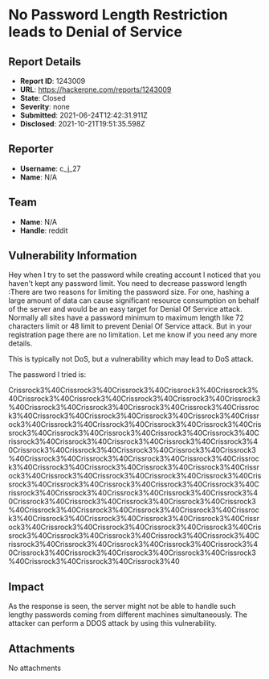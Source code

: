 # No Password Length Restriction leads to Denial of Service

## Report Details
- **Report ID**: 1243009
- **URL**: https://hackerone.com/reports/1243009
- **State**: Closed
- **Severity**: none
- **Submitted**: 2021-06-24T12:42:31.911Z
- **Disclosed**: 2021-10-21T19:51:35.598Z

## Reporter
- **Username**: c_j_27
- **Name**: N/A

## Team
- **Name**: N/A
- **Handle**: reddit

## Vulnerability Information
Hey when I try to set the password while creating account I noticed that you haven't kept any password limit.
You need to decrease password length :There are two reasons for limiting the password size. For one, hashing a large amount of data can cause significant resource consumption on behalf of the server and would be an easy target for Denial Of Service attack.
Normally all sites have a password minimum to maximum length like 72 characters limit or 48 limit to prevent Denial Of Service attack. But in your  registration page there are no limitation. Let me know if you need any more details.

This is typically not DoS, but a vulnerability which may lead to DoS attack.

The password I tried is:

Crissrock3%40Crissrock3%40Crissrock3%40Crissrock3%40Crissrock3%40Crissrock3%40Crissrock3%40Crissrock3%40Crissrock3%40Crissrock3%40Crissrock3%40Crissrock3%40Crissrock3%40Crissrock3%40Crissrock3%40Crissrock3%40Crissrock3%40Crissrock3%40Crissrock3%40Crissrock3%40Crissrock3%40Crissrock3%40Crissrock3%40Crissrock3%40Crissrock3%40Crissrock3%40Crissrock3%40Crissrock3%40Crissrock3%40Crissrock3%40Crissrock3%40Crissrock3%40Crissrock3%40Crissrock3%40Crissrock3%40Crissrock3%40Crissrock3%40Crissrock3%40Crissrock3%40Crissrock3%40Crissrock3%40Crissrock3%40Crissrock3%40Crissrock3%40Crissrock3%40Crissrock3%40Crissrock3%40Crissrock3%40Crissrock3%40Crissrock3%40Crissrock3%40Crissrock3%40Crissrock3%40Crissrock3%40Crissrock3%40Crissrock3%40Crissrock3%40Crissrock3%40Crissrock3%40Crissrock3%40Crissrock3%40Crissrock3%40Crissrock3%40Crissrock3%40Crissrock3%40Crissrock3%40Crissrock3%40Crissrock3%40Crissrock3%40Crissrock3%40Crissrock3%40Crissrock3%40Crissrock3%40Crissrock3%40Crissrock3%40Crissrock3%40Crissrock3%40Crissrock3%40Crissrock3%40Crissrock3%40Crissrock3%40Crissrock3%40Crissrock3%40Crissrock3%40Crissrock3%40Crissrock3%40Crissrock3%40Crissrock3%40Crissrock3%40Crissrock3%40Crissrock3%40Crissrock3%40Crissrock3%40Crissrock3%40Crissrock3%40Crissrock3%40Crissrock3%40Crissrock3%40Crissrock3%40Crissrock3%40

## Impact

As the response is seen, the server might not be able to handle such lengthy passwords coming from different machines simultaneously. The attacker can perform a DDOS attack by using this vulnerability.

## Attachments
No attachments
